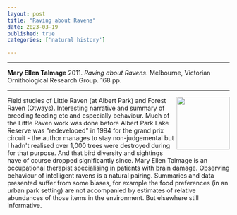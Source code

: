 ```yaml
---
layout: post
title: "Raving about Ravens"
date: 2023-03-19
published: true
categories: ['natural history']

---
```



***
<b>Mary Ellen Talmage</b> 2011. _Raving about Ravens_. Melbourne, Victorian Ornithological Research Group.  168  pp.

***

<img align="right"  width="120" src="http://vorg.org.au/wp/wp-content/uploads/2017/04/Raving-About-Ravens-Book-213x300.jpg" alt="">  
Field studies of Little Raven (at Albert Park) and Forest Raven (Otways).  Interesting narrative and summary of breeding feeding etc and especially behaviour.  Much of the Little Raven work was done before Albert Park Lake Reserve  was "redeveloped" in 1994 for the grand prix circuit - the author manages to stay non-judgemental but I hadn't realised over 1,000 trees were destroyed during for that purpose.  And that bird diversity and sightings have of course dropped significantly since.  Mary Ellen Talmage is an occupational therapist specialising in patients with brain damage.  Observing behaviour of intelligent ravens is a natural pairing.  Summaries and data presented suffer from some biases, for example the food preferences (in an urban park setting) are not accompanied by estimates of relative abundances of those items in the environment.  But elsewhere still informative.   

  

